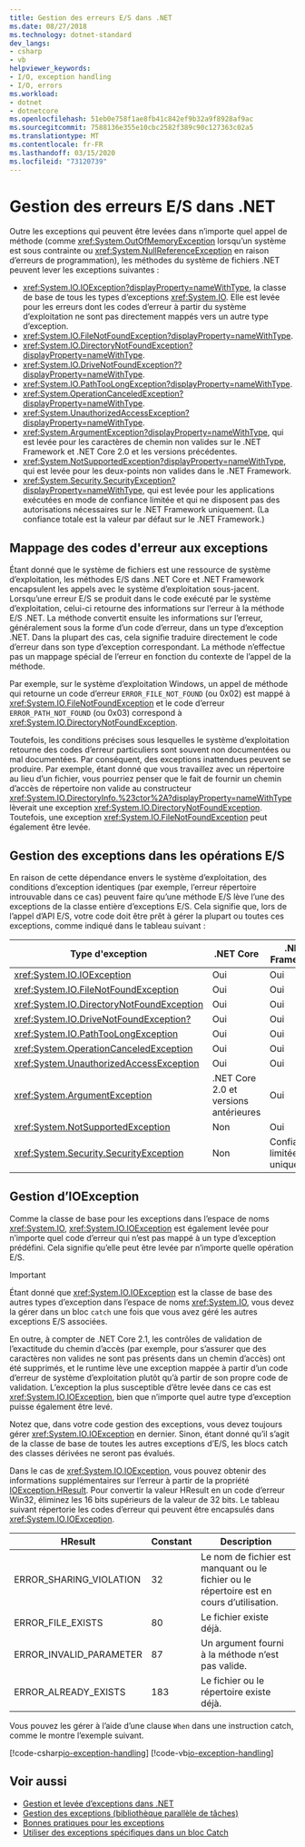 ```yaml
---
title: Gestion des erreurs E/S dans .NET
ms.date: 08/27/2018
ms.technology: dotnet-standard
dev_langs:
- csharp
- vb
helpviewer_keywords:
- I/O, exception handling
- I/O, errors
ms.workload:
- dotnet
- dotnetcore
ms.openlocfilehash: 51eb0e758f1ae8fb41c842ef9b32a9f8928af9ac
ms.sourcegitcommit: 7588136e355e10cbc2582f389c90c127363c02a5
ms.translationtype: MT
ms.contentlocale: fr-FR
ms.lasthandoff: 03/15/2020
ms.locfileid: "73120739"
---
```

# <a name="handling-io-errors-in-net"></a>Gestion des erreurs E/S dans .NET

Outre les exceptions qui peuvent être levées dans n’importe quel appel de méthode (comme <xref:System.OutOfMemoryException> lorsqu’un système est sous contrainte ou <xref:System.NullReferenceException> en raison d’erreurs de programmation), les méthodes du système de fichiers .NET peuvent lever les exceptions suivantes :

- <xref:System.IO.IOException?displayProperty=nameWithType>, la classe de base de tous les types d’exceptions <xref:System.IO>. Elle est levée pour les erreurs dont les codes d’erreur à partir du système d’exploitation ne sont pas directement mappés vers un autre type d’exception.
- <xref:System.IO.FileNotFoundException?displayProperty=nameWithType>.
- <xref:System.IO.DirectoryNotFoundException?displayProperty=nameWithType>.
- <xref:System.IO.DriveNotFoundException??displayProperty=nameWithType>.
- <xref:System.IO.PathTooLongException?displayProperty=nameWithType>.
- <xref:System.OperationCanceledException?displayProperty=nameWithType>.
- <xref:System.UnauthorizedAccessException?displayProperty=nameWithType>.
- <xref:System.ArgumentException?displayProperty=nameWithType>, qui est levée pour les caractères de chemin non valides sur le .NET Framework et .NET Core 2.0 et les versions précédentes.
- <xref:System.NotSupportedException?displayProperty=nameWithType>, qui est levée pour les deux-points non valides dans le .NET Framework.
- <xref:System.Security.SecurityException?displayProperty=nameWithType>, qui est levée pour les applications exécutées en mode de confiance limitée et qui ne disposent pas des autorisations nécessaires sur le .NET Framework uniquement. (La confiance totale est la valeur par défaut sur le .NET Framework.)

## <a name="mapping-error-codes-to-exceptions"></a>Mappage des codes d'erreur aux exceptions

Étant donné que le système de fichiers est une ressource de système d’exploitation, les méthodes E/S dans .NET Core et .NET Framework encapsulent les appels avec le système d’exploitation sous-jacent. Lorsqu’une erreur E/S se produit dans le code exécuté par le système d’exploitation, celui-ci retourne des informations sur l’erreur à la méthode E/S .NET. La méthode convertit ensuite les informations sur l’erreur, généralement sous la forme d’un code d’erreur, dans un type d’exception .NET. Dans la plupart des cas, cela signifie traduire directement le code d’erreur dans son type d’exception correspondant. La méthode n’effectue pas un mappage spécial de l’erreur en fonction du contexte de l’appel de la méthode.

Par exemple, sur le système d’exploitation Windows, un appel de méthode qui retourne un code d’erreur `ERROR_FILE_NOT_FOUND` (ou 0x02) est mappé à <xref:System.IO.FileNotFoundException> et le code d’erreur `ERROR_PATH_NOT_FOUND` (ou 0x03) correspond à <xref:System.IO.DirectoryNotFoundException>.

Toutefois, les conditions précises sous lesquelles le système d’exploitation retourne des codes d’erreur particuliers sont souvent non documentées ou mal documentées. Par conséquent, des exceptions inattendues peuvent se produire. Par exemple, étant donné que vous travaillez avec un répertoire au lieu d’un fichier, vous pourriez penser que le fait de fournir un chemin d’accès de répertoire non valide au constructeur <xref:System.IO.DirectoryInfo.%23ctor%2A?displayProperty=nameWithType> lèverait une exception <xref:System.IO.DirectoryNotFoundException>. Toutefois, une exception <xref:System.IO.FileNotFoundException> peut également être levée.

## <a name="exception-handling-in-io-operations"></a>Gestion des exceptions dans les opérations E/S

En raison de cette dépendance envers le système d’exploitation, des conditions d’exception identiques (par exemple, l’erreur répertoire introuvable dans ce cas) peuvent faire qu’une méthode E/S lève l’une des exceptions de la classe entière d’exceptions E/S. Cela signifie que, lors de l’appel d’API E/S, votre code doit être prêt à gérer la plupart ou toutes ces exceptions, comme indiqué dans le tableau suivant :

| Type d'exception | .NET Core | .NET Framework |
|---|---|---|
| <xref:System.IO.IOException> | Oui | Oui |
| <xref:System.IO.FileNotFoundException> | Oui | Oui |
| <xref:System.IO.DirectoryNotFoundException> | Oui | Oui |
| <xref:System.IO.DriveNotFoundException?> | Oui | Oui |
| <xref:System.IO.PathTooLongException> | Oui | Oui |
| <xref:System.OperationCanceledException> | Oui | Oui |
| <xref:System.UnauthorizedAccessException> | Oui | Oui |
| <xref:System.ArgumentException> | .NET Core 2.0 et versions antérieures| Oui |
| <xref:System.NotSupportedException> | Non  | Oui |
| <xref:System.Security.SecurityException> | Non  | Confiance limitée uniquement |

## <a name="handling-ioexception"></a>Gestion d’IOException

Comme la classe de base pour les exceptions dans l’espace de noms <xref:System.IO>, <xref:System.IO.IOException> est également levée pour n’importe quel code d’erreur qui n’est pas mappé à un type d’exception prédéfini. Cela signifie qu’elle peut être levée par n’importe quelle opération E/S.

> [!IMPORTANT]
> Étant donné que <xref:System.IO.IOException> est la classe de base des autres types d’exception dans l’espace de noms <xref:System.IO>, vous devez la gérer dans un bloc `catch` une fois que vous avez géré les autres exceptions E/S associées.

En outre, à compter de .NET Core 2.1, les contrôles de validation de l’exactitude du chemin d’accès (par exemple, pour s’assurer que des caractères non valides ne sont pas présents dans un chemin d’accès) ont été supprimés, et le runtime lève une exception mappée à partir d’un code d’erreur de système d’exploitation plutôt qu’à partir de son propre code de validation. L’exception la plus susceptible d’être levée dans ce cas est <xref:System.IO.IOException>, bien que n’importe quel autre type d’exception puisse également être levé.

Notez que, dans votre code gestion des exceptions, vous devez toujours gérer <xref:System.IO.IOException> en dernier. Sinon, étant donné qu’il s’agit de la classe de base de toutes les autres exceptions d’E/S, les blocs catch des classes dérivées ne seront pas évalués.

Dans le cas de <xref:System.IO.IOException>, vous pouvez obtenir des informations supplémentaires sur l’erreur à partir de la propriété [IOException.HResult](xref:System.Exception.HResult). Pour convertir la valeur HResult en un code d’erreur Win32, éliminez les 16 bits supérieurs de la valeur de 32 bits. Le tableau suivant répertorie les codes d’erreur qui peuvent être encapsulés dans <xref:System.IO.IOException>.

| HResult | Constant | Description |
| --- | --- | --- |
| ERROR_SHARING_VIOLATION | 32 | Le nom de fichier est manquant ou le fichier ou le répertoire est en cours d’utilisation. |
| ERROR_FILE_EXISTS | 80 | Le fichier existe déjà. |
| ERROR_INVALID_PARAMETER | 87 | Un argument fourni à la méthode n’est pas valide. |
| ERROR_ALREADY_EXISTS | 183 | Le fichier ou le répertoire existe déjà. |

Vous pouvez les gérer à l’aide d’une clause `When` dans une instruction catch, comme le montre l’exemple suivant.

[!code-csharp[io-exception-handling](~/samples/snippets/standard/io/io-exceptions/cs/io-exceptions.cs)]
[!code-vb[io-exception-handling](~/samples/snippets/standard/io/io-exceptions/vb/io-exceptions.vb)]

## <a name="see-also"></a>Voir aussi

- [Gestion et levée d’exceptions dans .NET](../exceptions/index.md)
- [Gestion des exceptions (bibliothèque parallèle de tâches)](../parallel-programming/exception-handling-task-parallel-library.md)
- [Bonnes pratiques pour les exceptions](../exceptions/best-practices-for-exceptions.md)
- [Utiliser des exceptions spécifiques dans un bloc Catch](../exceptions/how-to-use-specific-exceptions-in-a-catch-block.md)
